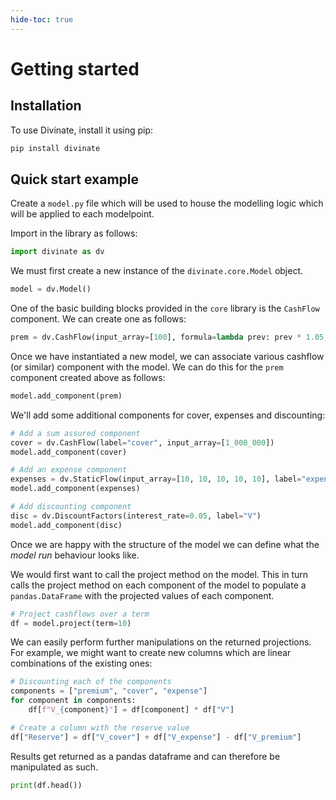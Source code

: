 ```yaml
---
hide-toc: true
---
```


# Getting started

## Installation

To use Divinate, install it using pip:

```sh
pip install divinate
```

## Quick start example

Create a `model.py` file which will be used to house the modelling logic which will be applied to each modelpoint.

Import in the library as follows:

```python
import divinate as dv
```

We must first create a new instance of the `divinate.core.Model` object.

```python
model = dv.Model()
```

One of the basic building blocks provided in the `core` library is the `CashFlow` component. We can create one as follows:

```python
prem = dv.CashFlow(input_array=[100], formula=lambda prev: prev * 1.05, label="premium")
```

Once we have instantiated a new model, we can associate various cashflow (or similar) component with the model. We can do this for the `prem` component created above as follows:

```python
model.add_component(prem)
```

We'll add some additional components for cover, expenses and discounting:

```python
# Add a sum assured component
cover = dv.CashFlow(label="cover", input_array=[1_000_000])
model.add_component(cover)

# Add an expense component
expenses = dv.StaticFlow(input_array=[10, 10, 10, 10, 10], label="expenses")
model.add_component(expenses)

# Add discounting component
disc = dv.DiscountFactors(interest_rate=0.05, label="V")
model.add_component(disc)
```

Once we are happy with the structure of the model we can define what the _model run_ behaviour looks like.

We would first want to call the project method on the model. This in turn calls the project method on each component of the model to populate a `pandas.DataFrame` with the projected values of each component.

```python
# Project cashflows over a term
df = model.project(term=10)
```

We can easily perform further manipulations on the returned projections. For example, we might want to create new columns which are linear combinations of the existing ones:

```python
# Discounting each of the components
components = ["premium", "cover", "expense"]
for component in components:
    df[f"V_{component}"] = df[component] * df["V"]

# Create a column with the reserve value
df["Reserve"] = df["V_cover"] + df["V_expense"] - df["V_premium"]
```

Results get returned as a pandas dataframe and can therefore be manipulated as such.

```python
print(df.head())
```
